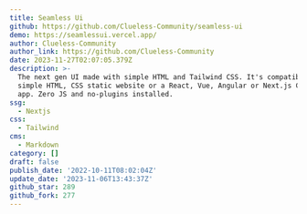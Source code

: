 ```yaml
---
title: Seamless Ui
github: https://github.com/Clueless-Community/seamless-ui
demo: https://seamlessui.vercel.app/
author: Clueless-Community
author_link: https://github.com/Clueless-Community
date: 2023-11-27T02:07:05.379Z
description: >-
  The next gen UI made with simple HTML and Tailwind CSS. It's compatible with
  simple HTML, CSS static website or a React, Vue, Angular or Next.js Complex
  app. Zero JS and no-plugins installed.
ssg:
  - Nextjs
css:
  - Tailwind
cms:
  - Markdown
category: []
draft: false
publish_date: '2022-10-11T08:02:04Z'
update_date: '2023-11-06T13:43:37Z'
github_star: 289
github_fork: 277
---
```

